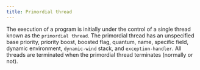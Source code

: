 ```yaml
---
title: Primordial thread
---
```


The execution of a program is initially under the control of a single thread
known as the `primordial thread`. The primordial thread has an unspecified base
priority, priority boost, boosted flag, quantum, name, specific field, dynamic
environment, `dynamic-wind` stack, and `exception-handler`. All threads are
terminated when the primordial thread terminates (normally or not).

